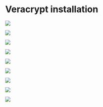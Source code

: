 # Veracrypt installation

![](images/veracrypt_01.png)

![](images/veracrypt_02.png)

![](images/veracrypt_03.png)

![](images/veracrypt_04.png)

![](images/veracrypt_05.png)

![](images/veracrypt_06.png)

![](images/veracrypt_07.png)

![](images/veracrypt_08.png)

![](images/veracrypt_09.png)

